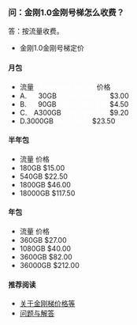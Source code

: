 ### 问：金刚1.0金刚号梯怎么收费？

答：按流量收费。

- 金刚1.0金刚号梯定价






#### 月包
- 流量<font color="White">AAAAAAAAAAAAA</font>价格
- A. <font color="White">AA</font>30GB<font color="White">AAAAAAAAAAA</font>$3.00
- B. <font color="White">AA</font>90GB<font color="White">AAAAAAAAAAA</font>$4.50
- C. <font color="White">A</font>A300GB<font color="White">AAAAAAAAAA</font>$9.20
- D.3000GB<font color="White">AAAAAAAA</font>$23.50

#### 半年包
- 流量          价格
- 180GB        $15.00
- 540GB        $22.50
- 1800GB       $46.00
- 18000GB      $117.50

#### 年包
- 流量          价格
- 360GB        $27.00
- 1080GB       $40.00
- 3600GB       $82.00
- 36000GB      $212.00

#### 推荐阅读
- [关于金刚梯价格等](https://a2zitpro.github.io/web/列表-金刚梯价格)
- [问题与解答](https://a2zitpro.github.io/web/列表-问题与解答)
